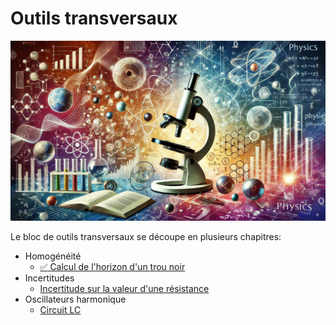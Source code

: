 # Outils transversaux

![](images/outils_transversaux.webp)

Le bloc de outils transversaux se découpe en plusieurs chapitres:

* Homogénéité
  * [:white_check_mark: Calcul de l'horizon d'un trou noir](../exercices/outils/horizon_trou_noir.md)
* Incertitudes
  * [Incertitude sur la valeur d'une résistance](../exercices/outils/incertitudes_resistance.md)
* Oscillateurs harmonique
  * [Circuit LC](../exercices/outils/oscillateur_harmonique_LC.md)
